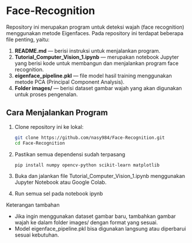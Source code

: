# Face-Recognition

Repository ini merupakan program untuk deteksi wajah (face recognition) menggunakan metode Eigenfaces. Pada repository ini terdapat beberapa file penting, yaitu:

1. **README.md** — berisi instruksi untuk menjalankan program.
2. **Tutorial_Computer_Vision_1.ipynb** — merupakan notebook Jupyter yang berisi kode untuk membangun dan menjalankan program face recognition.
3. **eigenface_pipeline.pkl** — file model hasil training menggunakan metode PCA (Principal Component Analysis).
4. **Folder images/** — berisi dataset gambar wajah yang akan digunakan untuk proses pengenalan.

## Cara Menjalankan Program

1. Clone repository ini ke lokal:

   ```bash
   git clone https://github.com/nasy984/Face-Recognition.git
   cd Face-Recognition
2. Pastikan semua dependensi sudah terpasang
     ```bash
   pip install numpy opencv-python scikit-learn matplotlib
3. Buka dan jalankan file Tutorial_Computer_Vision_1.ipynb menggunakan Jupyter Notebook atau Google Colab.
4. Run semua sel pada notebook ipynb

Keterangan tambahan 
- Jika ingin menggunakan dataset gambar baru, tambahkan gambar wajah ke dalam folder images/ dengan format yang sesuai.
- Model eigenface_pipeline.pkl bisa digunakan langsung atau diperbarui sesuai kebutuhan.
